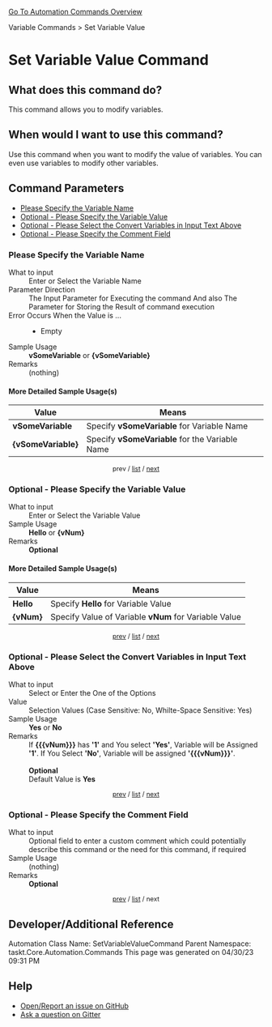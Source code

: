 <!--TITLE: Set Variable Value Command -->
<!-- SUBTITLE: a command in the Variable Commands group. -->
[Go To Automation Commands Overview](/automation-commands.md)


Variable Commands &gt; Set Variable Value


# Set Variable Value Command


## What does this command do?
This command allows you to modify variables.


## When would I want to use this command?
Use this command when you want to modify the value of variables.  You can even use variables to modify other variables.


<a id="param_list"></a>
## Command Parameters
- [Please Specify the Variable Name](#param_0)
- [Optional - Please Specify the Variable Value](#param_1)
- [Optional - Please Select the Convert Variables in Input Text Above](#param_2)
- [Optional - Please Specify the Comment Field](#param_3)


<a id="param_0"></a>
### Please Specify the Variable Name


<dl>
<dt>What to input</dt><dd>Enter or Select the Variable Name</dd>
<dt>Parameter Direction</dt><dd>The Input Parameter for Executing the command And also The Parameter for Storing the Result of command execution</dd>
<dt>Error Occurs When the Value is ...</dt><dd><ul>
<li>Empty</li>
</ul></dd>
<dt>Sample Usage</dt><dd><strong>vSomeVariable</strong> or <strong>{vSomeVariable}</strong></dd>
<dt>Remarks</dt><dd>(nothing)</dd>
</dl>




#### More Detailed Sample Usage(s)
| Value | Means |
|---|---|
| <strong>vSomeVariable</strong> | Specify **vSomeVariable** for Variable Name |
| <strong>{vSomeVariable}</strong> | Specify **vSomeVariable** for the Variable Name |


<div style="font-size: 90%; text-align: center">


prev / [list](#param_list) / [next](#param_1)


</div>


<a id="param_1"></a>
### Optional - Please Specify the Variable Value


<dl>
<dt>What to input</dt><dd>Enter or Select the Variable Value</dd>
<dt>Sample Usage</dt><dd><strong>Hello</strong> or <strong>{vNum}</strong></dd>
<dt>Remarks</dt><dd><strong>Optional</strong><br></dd>
</dl>




#### More Detailed Sample Usage(s)
| Value | Means |
|---|---|
| <strong>Hello</strong> | Specify **Hello** for Variable Value |
| <strong>{vNum}</strong> | Specify Value of Variable **vNum** for Variable Value |


<div style="font-size: 90%; text-align: center">


[prev](#param_1) / [list](#param_list) / [next](#param_2)


</div>


<a id="param_2"></a>
### Optional - Please Select the Convert Variables in Input Text Above


<dl>
<dt>What to input</dt><dd>Select or Enter the One of the Options</dd>
<dt>Value</dt><dd>Selection Values (Case Sensitive: No, Whilte-Space Sensitive: Yes)</dd>
<dt>Sample Usage</dt><dd><strong>Yes</strong> or  <strong>No</strong></dd>
<dt>Remarks</dt><dd>If <strong>{{{vNum}}}</strong> has <strong>'1'</strong> and You select <strong>'Yes'</strong>, Variable will be Assigned <strong>'1'</strong>. If You Select <strong>'No'</strong>, Variable will be assigned <strong>'{{{vNum}}}'</strong>.<br><br>
<strong>Optional</strong><br>Default Value is <strong>Yes</strong></dd>
</dl>




<div style="font-size: 90%; text-align: center">


[prev](#param_2) / [list](#param_list) / [next](#param_3)


</div>


<a id="param_3"></a>
### Optional - Please Specify the Comment Field


<dl>
<dt>What to input</dt><dd>Optional field to enter a custom comment which could potentially describe this command or the need for this command, if required</dd>
<dt>Sample Usage</dt><dd>(nothing)</dd>
<dt>Remarks</dt><dd><strong>Optional</strong><br></dd>
</dl>




<div style="font-size: 90%; text-align: center">


[prev](#param_3) / [list](#param_list) / next


</div>


## Developer/Additional Reference
Automation Class Name: SetVariableValueCommand
Parent Namespace: taskt.Core.Automation.Commands
This page was generated on 04/30/23 09:31 PM


## Help
- [Open/Report an issue on GitHub](https://github.com/rcktrncn/taskt/issues/new)
- [Ask a question on Gitter](https://gitter.im/taskt-rpa/Lobby)
